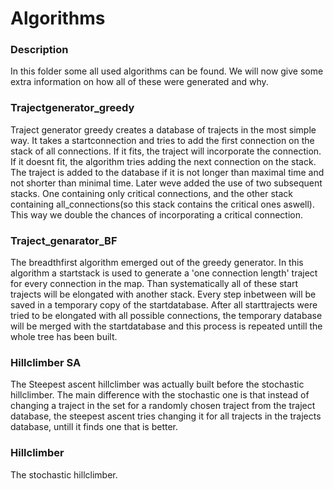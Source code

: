 # Algorithms
### Description   
In this folder some all used algorithms can be found.
We will now give some extra information on how all of these were generated and why.


### Trajectgenerator_greedy
Traject generator greedy creates a database of trajects in the most simple way. It takes a startconnection
and tries to add the first connection on the stack of all connections. If it fits, the traject will incorporate the connection.
If it doesnt fit, the algorithm tries adding the next connection on the stack. The traject is added to the database if it is not longer than maximal time and not shorter than minimal time. Later weve added the use of two subsequent stacks. One containing only critical connections, and the other stack containing all_connections(so this stack contains the critical ones aswell). This way we double the chances of incorporating a critical connection.


### Traject_genarator_BF
The breadthfirst algorithm emerged out of the greedy generator. In this algorithm a startstack is used to generate a 'one connection length' traject for every connection in the map. Than systematically all of these start trajects will be elongated with another stack. Every step inbetween will be saved in a temporary copy of the startdatabase. After all starttrajects were tried to be elongated with all possible connections, the temporary database will be merged with the startdatabase and this process is repeated untill the whole tree has been built.


### Hillclimber SA
The Steepest ascent hillclimber was actually built before the stochastic hillclimber. The main difference with the stochastic one is that instead of changing a traject in the set for a randomly chosen traject from the traject database, the steepest ascent tries changing it for all trajects in the trajects database, untill it finds one that is better.


### Hillclimber
The stochastic hillclimber.
